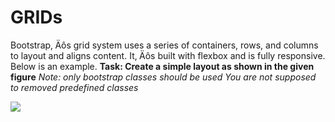 # GRIDs

Bootstrap‚ Äôs grid system uses a series of containers, rows, and columns to layout and aligns content. It‚ Äôs built with flexbox and is fully responsive. Below is an example.
 <strong>Task: Create a simple layout as shown in the given figure</strong>
 <i>Note: only bootstrap classes should be used</i>
 <i>You are not supposed to removed predefined classes</i>
 
 ![](https://d3dyfaf3iutrxo.cloudfront.net/thumbnail/assignment/question/5f34894829fc4117b4f4b4325aba85e7.JPG)
